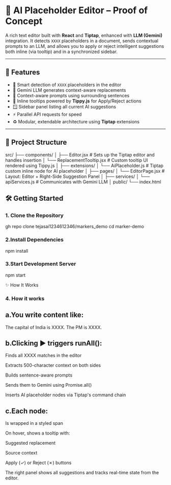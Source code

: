 # 🧠 AI Placeholder Editor – Proof of Concept

A rich text editor built with **React** and **Tiptap**, enhanced with **LLM (Gemini)** integration. It detects `XXXX` placeholders in a document, sends contextual prompts to an LLM, and allows you to apply or reject intelligent suggestions both inline (via tooltip) and in a synchronized sidebar.

---

## 🚀 Features

- 📝 Smart detection of `XXXX` placeholders in the editor
- 🤖 Gemini LLM generates context-aware replacements
- 🧠 Context-aware prompts using surrounding sentences
- 🎯 Inline tooltips powered by **Tippy.js** for Apply/Reject actions
- 🪟 Sidebar panel listing all current AI suggestions
- ⚡ Parallel API requests for speed
- ♻️ Modular, extendable architecture using **Tiptap** extensions

---

## 📁 Project Structure

src/
├── components/
│ ├── Editor.jsx # Sets up the Tiptap editor and handles insertion
│ └── ReplacementTooltip.jsx # Custom tooltip UI rendered using Tippy.js
│
├── extensions/
│ └── AiPlaceholder.js # Tiptap custom inline node for AI placeholder
│
├── pages/
│ └── EditorPage.jsx # Layout: Editor + Right-Side Suggestion Panel
│
├── services/
│ └── apiServices.js # Communicates with Gemini LLM
│
public/
└── index.html

## 🛠️ Getting Started

### 1. Clone the Repository

gh repo clone tejasai1234612346/markers_demo
cd marker-demo

### 2.Install Dependencies

npm install

### 3.Start Development Server

npm start

✨ How It Works

### 4. How it works

## a.You write content like:

The capital of India is XXXX. The PM is XXXX.

## b.Clicking ▶️ triggers runAll():

Finds all XXXX matches in the editor

Extracts 500-character context on both sides

Builds sentence-aware prompts

Sends them to Gemini using Promise.all()

Inserts AI placeholder nodes via Tiptap's command chain

## c.Each node:

Is wrapped in a styled span

On hover, shows a tooltip with:

Suggested replacement

Source context

Apply (✓) or Reject (✗) buttons

The right panel shows all suggestions and tracks real-time state from the editor.
